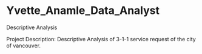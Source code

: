 # Yvette_Anamle_Data_Analyst
Descriptive Analysis

Project Description: Descriptive Analysis of 3-1-1 service request of the city of vancouver.




